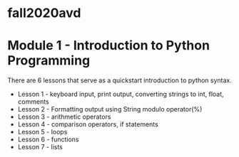 # fall2020avd

# Module 1 - Introduction to Python Programming

There are 6 lessons that serve as a quickstart introduction to python syntax. 

- Lesson 1 - keyboard input, print output, converting strings to int, float, comments
- Lesson 2 - Formatting output using String modulo operator(%) 
- Lesson 3 - arithmetic operators
- Lesson 4 - comparison operators, if statements
- Lesson 5 - loops
- Lesson 6 - functions
- Lesson 7 - lists
